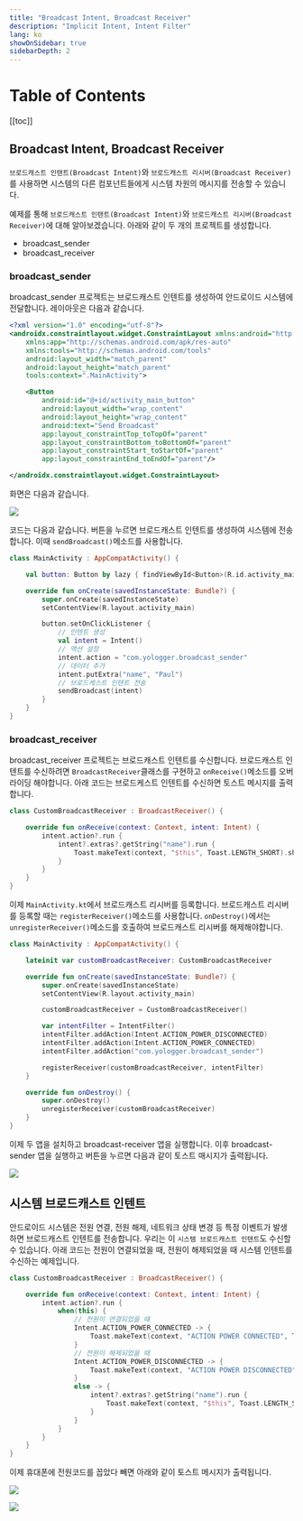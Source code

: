 ```yaml
---
title: "Broadcast Intent, Broadcast Receiver"
description: "Implicit Intent, Intent Filter"
lang: ko
showOnSidebar: true
sidebarDepth: 2
---
```


# Table of Contents
[[toc]]

## Broadcast Intent, Broadcast Receiver
`브로드캐스트 인탠트(Broadcast Intent)`와 `브로드캐스트 리시버(Broadcast Receiver)`를 사용하면 시스템의 다른 컴포넌트들에게 시스템 차원의 메시지를 전송할 수 있습니다.

예제를 통해 `브로드캐스트 인탠트(Broadcast Intent)`와 `브로드캐스트 리시버(Broadcast Receiver)`에 대해 알아보겠습니다. 아래와 같이 두 개의 프로젝트를 생성합니다.
- broadcast_sender
- broadcast_receiver

### broadcast_sender
broadcast_sender 프로젝트는 브로드캐스트 인텐트를 생성하여 안드로이드 시스템에 전달합니다. 레이아웃은 다음과 같습니다.
``` xml activity_main.xml
<?xml version="1.0" encoding="utf-8"?>
<androidx.constraintlayout.widget.ConstraintLayout xmlns:android="http://schemas.android.com/apk/res/android"
    xmlns:app="http://schemas.android.com/apk/res-auto"
    xmlns:tools="http://schemas.android.com/tools"
    android:layout_width="match_parent"
    android:layout_height="match_parent"
    tools:context=".MainActivity">

    <Button
        android:id="@+id/activity_main_button"
        android:layout_width="wrap_content"
        android:layout_height="wrap_content"
        android:text="Send Broadcast"
        app:layout_constraintTop_toTopOf="parent"
        app:layout_constraintBottom_toBottomOf="parent"
        app:layout_constraintStart_toStartOf="parent"
        app:layout_constraintEnd_toEndOf="parent"/>

</androidx.constraintlayout.widget.ConstraintLayout>
``` 

화면은 다음과 같습니다.

![](./190624_BroadcastIntent_BroadcastReceiver/1.png)

코드는 다음과 같습니다. 버튼을 누르면 브로드캐스트 인텐트를 생성하여 시스템에 전송합니다. 이때 `sendBroadcast()`메소드를 사용합니다.
``` kotlin MainActivity.kt 
class MainActivity : AppCompatActivity() {

    val button: Button by lazy { findViewById<Button>(R.id.activity_main_button) }

    override fun onCreate(savedInstanceState: Bundle?) {
        super.onCreate(savedInstanceState)
        setContentView(R.layout.activity_main)

        button.setOnClickListener {
            // 인텐트 생성
            val intent = Intent()
            // 액션 설정
            intent.action = "com.yologger.broadcast_sender"
            // 데이터 추가
            intent.putExtra("name", "Paul")
            // 브로드케스트 인텐트 전송
            sendBroadcast(intent)
        }
    }
}
```

### broadcast_receiver
broadcast_receiver 프로젝트는 브로드캐스트 인텐트를 수신합니다. 브로드캐스트 인텐트를 수신하려면 `BroadcastReceiver`클래스를 구현하고 `onReceive()`메소드를 오버라이딩 해야합니다. 아래 코드는 브로드케스트 인텐트를 수신하면 토스트 메시지를 출력합니다.
``` kotlin CustomBroadcastReceiver.kt
class CustomBroadcastReceiver : BroadcastReceiver() {

    override fun onReceive(context: Context, intent: Intent) {
        intent.action?.run {
            intent?.extras?.getString("name").run {
                Toast.makeText(context, "$this", Toast.LENGTH_SHORT).show()
            }
        }
    }
}
```

이제 `MainActivity.kt`에서 브로드캐스트 리시버를 등록합니다. 브로드캐스트 리시버를 등록할 때는 `registerReceiver()`메소드를 사용합니다. `onDestroy()`에서는 `unregisterReceiver()`메소드를 호출하여 브로드캐스트 리시버를 해제해야합니다.
``` kotlin MainActivity.kt
class MainActivity : AppCompatActivity() {

    lateinit var customBroadcastReceiver: CustomBroadcastReceiver

    override fun onCreate(savedInstanceState: Bundle?) {
        super.onCreate(savedInstanceState)
        setContentView(R.layout.activity_main)

        customBroadcastReceiver = CustomBroadcastReceiver()

        var intentFilter = IntentFilter()
        intentFilter.addAction(Intent.ACTION_POWER_DISCONNECTED)
        intentFilter.addAction(Intent.ACTION_POWER_CONNECTED)
        intentFilter.addAction("com.yologger.broadcast_sender")

        registerReceiver(customBroadcastReceiver, intentFilter)
    }

    override fun onDestroy() {
        super.onDestroy()
        unregisterReceiver(customBroadcastReceiver)
    }
}
```

이제 두 앱을 설치하고 broadcast-receiver 앱을 실행합니다. 이후 broadcast-sender 앱을 실행하고 버튼을 누르면 다음과 같이 토스트 매시지가 출력됩니다.

![](./190624_BroadcastIntent_BroadcastReceiver/2.png)


## 시스템 브로드캐스트 인텐트
안드로이드 시스템은 전원 연결, 전원 해제, 네트워크 상태 변경 등 특정 이벤트가 발생하면 브로드캐스트 인텐트를 전송합니다. 우리는 이 `시스템 브로드캐스트 인텐트`도 수신할 수 있습니다. 아래 코드는 전원이 연결되었을 때, 전원이 해제되었을 때 시스템 인텐트를 수신하는 예제입니다.
``` kotlin CustomBroadcastReceiver.kt
class CustomBroadcastReceiver : BroadcastReceiver() {

    override fun onReceive(context: Context, intent: Intent) {
        intent.action?.run {
            when(this) {
                // 전원이 연결되었을 때
                Intent.ACTION_POWER_CONNECTED -> {
                    Toast.makeText(context, "ACTION POWER CONNECTED", Toast.LENGTH_SHORT).show()
                }
                // 전원이 해제되었을 때
                Intent.ACTION_POWER_DISCONNECTED -> {
                    Toast.makeText(context, "ACTION POWER DISCONNECTED", Toast.LENGTH_SHORT).show()
                }
                else -> {
                    intent?.extras?.getString("name").run {
                        Toast.makeText(context, "$this", Toast.LENGTH_SHORT).show()
                    }
                }
            }
        }
    }
}
```
이제 휴대폰에 전원코드를 꼽았다 빼면 아래와 같이 토스트 메시지가 출력됩니다.

![](./190624_BroadcastIntent_BroadcastReceiver/3.png)

![](./190624_BroadcastIntent_BroadcastReceiver/4.png)